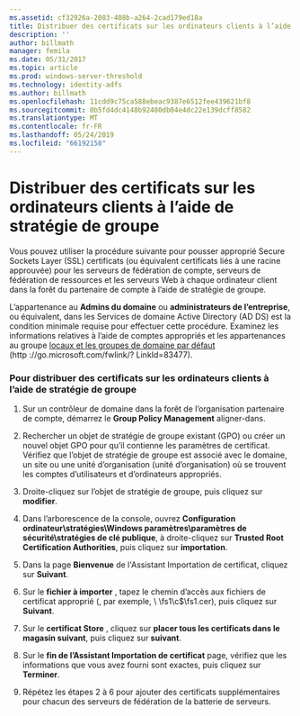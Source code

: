 ```yaml
---
ms.assetid: cf32926a-2083-408b-a264-2cad179ed18a
title: Distribuer des certificats sur les ordinateurs clients à l’aide de stratégie de groupe
description: ''
author: billmath
manager: femila
ms.date: 05/31/2017
ms.topic: article
ms.prod: windows-server-threshold
ms.technology: identity-adfs
ms.author: billmath
ms.openlocfilehash: 11cdd9c75ca588ebeac9387e6512fee439621bf8
ms.sourcegitcommit: 0b5fd4dc4148b92480db04e4dc22e139dcff8582
ms.translationtype: MT
ms.contentlocale: fr-FR
ms.lasthandoff: 05/24/2019
ms.locfileid: "66192158"
---
```

# <a name="distribute-certificates-to-client-computers-by-using-group-policy"></a>Distribuer des certificats sur les ordinateurs clients à l’aide de stratégie de groupe


Vous pouvez utiliser la procédure suivante pour pousser approprié Secure Sockets Layer \(SSL\) certificats \(ou équivalent certificats liés à une racine approuvée\) pour les serveurs de fédération de compte, serveurs de fédération de ressources et les serveurs Web à chaque ordinateur client dans la forêt du partenaire de compte à l’aide de stratégie de groupe.  
  
L’appartenance au **Admins du domaine** ou **administrateurs de l’entreprise**, ou équivalent, dans les Services de domaine Active Directory \(AD DS\) est la condition minimale requise pour effectuer cette procédure.  Examinez les informations relatives à l’aide de comptes appropriés et les appartenances au groupe [locaux et les groupes de domaine par défaut](https://go.microsoft.com/fwlink/?LinkId=83477) \(http :\/\/go.microsoft.com\/fwlink\/? LinkId\=83477\).   
  
### <a name="to-distribute-certificates-to-client-computers-by-using-group-policy"></a>Pour distribuer des certificats sur les ordinateurs clients à l’aide de stratégie de groupe  
  
1.  Sur un contrôleur de domaine dans la forêt de l’organisation partenaire de compte, démarrez le **Group Policy Management** aligner\-dans.  
  
2.  Rechercher un objet de stratégie de groupe existant \(GPO\) ou créer un nouvel objet GPO pour qu’il contienne les paramètres de certificat. Vérifiez que l’objet de stratégie de groupe est associé avec le domaine, un site ou une unité d’organisation \(unité d’organisation\) où se trouvent les comptes d’utilisateurs et d’ordinateurs appropriés.  
  
3.  Droite\-cliquez sur l’objet de stratégie de groupe, puis cliquez sur **modifier**.  
  
4.  Dans l’arborescence de la console, ouvrez **Configuration ordinateur\\stratégies\\Windows paramètres\\paramètres de sécurité\\stratégies de clé publique**, à droite\-cliquez sur **Trusted Root Certification Authorities**, puis cliquez sur **importation**.  
  
5.  Dans la page **Bienvenue** de l'Assistant Importation de certificat, cliquez sur **Suivant**.  
  
6.  Sur le **fichier à importer** , tapez le chemin d’accès aux fichiers de certificat approprié \(, par exemple, \\ \\fs1\\c$\\fs1.cer\), puis cliquez sur **Suivant**.  
  
7.  Sur le **certificat Store** , cliquez sur **placer tous les certificats dans le magasin suivant**, puis cliquez sur **suivant**.  
  
8.  Sur le **fin de l’Assistant Importation de certificat** page, vérifiez que les informations que vous avez fourni sont exactes, puis cliquez sur **Terminer**.  
  
9. Répétez les étapes 2 à 6 pour ajouter des certificats supplémentaires pour chacun des serveurs de fédération de la batterie de serveurs.  
